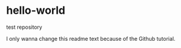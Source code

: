 # hello-world
test repository

I only wanna change this readme text because of the Github tutorial.
